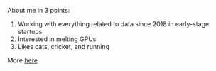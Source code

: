 About me in 3 points:

1. Working with everything related to data since 2018 in early-stage startups
2. Interested in melting GPUs
3. Likes cats, cricket, and running

More [here](https://r0m1t.com/about.html)
